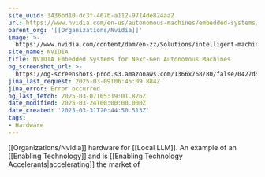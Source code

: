 ```yaml
---
site_uuid: 3436bd10-dc3f-467b-a112-9714de824aa2
url: https://www.nvidia.com/en-us/autonomous-machines/embedded-systems/
parent_org: '[[Organizations/Nvidia]]'
image: >-
  https://www.nvidia.com/content/dam/en-zz/Solutions/intelligent-machines/embedded-systems/nvidia-metropolis-iva-microservices-og-1200x630.jpg
site_name: NVIDIA
title: NVIDIA Embedded Systems for Next-Gen Autonomous Machines
og_screenshot_url: >-
  https://og-screenshots-prod.s3.amazonaws.com/1366x768/80/false/0427d58184f474280430b1dacaf3e964d80d92bbfa3674fbc1f4abc260b88c85.jpeg
jina_last_request: 2025-03-09T06:45:09.884Z
jina_error: Error occurred
og_last_fetch: 2025-03-07T05:19:01.826Z
date_modified: 2025-03-24T00:00:00.000Z
date_created: '2025-03-31T20:44:50.513Z'
tags:
- Hardware
---
```











[[Organizations/Nvidia]] hardware for [[Local LLM]].  An example of an [[Enabling Technology]] and is [[Enabling Technology Accelerants|accelerating]] the market of



